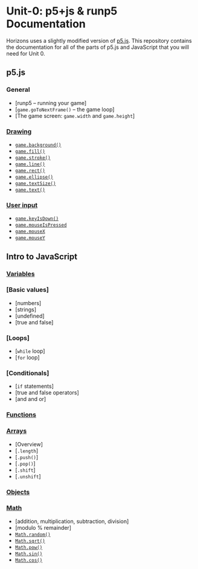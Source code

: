 # Unit-0: p5+js & runp5 Documentation

Horizons uses a slightly modified version of [p5.js](https://p5js.org/).
This repository contains the documentation for all of the parts of p5.js
and JavaScript that you will need for Unit 0.

## p5.js

### General

 * [runp5 – running your game]
 * [`game.goToNextFrame()` – the game loop]
 * [The game screen: `game.width` and `game.height`]

### [Drawing](p5/drawing.md)

 * [`game.background()`](p5/drawing.md#gamebackground)
 * [`game.fill()`](p5/drawing.md#gamefill)
 * [`game.stroke()`](p5/drawing.md#gamefill)
 * [`game.line()`](p5/drawing.md#gameline)
 * [`game.rect()`](p5/drawing.md#gamerect)
 * [`game.ellipse()`](p5/drawing.md#gameellipse)
 * [`game.textSize()`](p5/drawing.md#gametextsize)
 * [`game.text()`](p5/drawing.md#gametext)


### [User input](p5/user-input.md)

 * [`game.keyIsDown()`](p5/user-input.md#gamekeyisdown)
 * [`game.mouseIsPressed`](p5/user-input.md#mouseispressed)
 * [`game.mouseX`](p5/user-input.md#mousex)
 * [`game.mouseY`](p5/user-input.md#mousey)


## Intro to JavaScript

### [Variables](js/variables.md)


### [Basic values]

 * [numbers]
 * [strings]
 * [undefined]
 * [true  and false]


### [Loops]

 * [`while` loop]
 * [`for` loop]


### [Conditionals]

 * [`if` statements]
 * [true and false operators]
 * [and and or]


### [Functions](js/functions.md)


### [Arrays](js/arrays.md)

 * [Overview]
 * [`.length`]
 * [`.push()`]
 * [`.pop()`]
 * [`.shift`]
 * [`.unshift`]


### [Objects](js/objects.md)


### [Math](js/math.md)

 * [addition, multiplication, subtraction, division]
 * [modulo % remainder]
 * [`Math.random()`](js/math.md#mathrandom)
 * [`Math.sqrt()`](js/math.md#mathsqrt)
 * [`Math.pow()`](js/math.md#mathpow)
 * [`Math.sin()`](js/math.md#mathsin)
 * [`Math.cos()`](js/math.md#mathcos)
